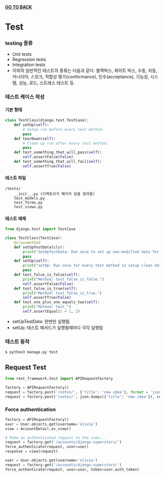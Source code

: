 #### [GO TO BACK](../README.md)

# Test

### testing 종류
- Unit tests
- Regression tests
- Integration tests
- 이외의 일반적인 테스트의 종류는 다음과 같다. 블랙박스, 화이트 박스, 수동, 자동, 카나리아, 스모크, 적합성 평가(conformance), 인수(acceptance), 기능성, 시스템, 성능, 로드, 스트레스 테스트 등.

### 테스트 케이스 작성
#### 기본 형태
```python
class TestClass(django.test.TestCase):
    def setUp(self):
        # Setup run before every test method.
        pass
    def tearDown(self):
        # Clean up run after every test method.
        pass
    def test_something_that_will_pass(self):
        self.assertFalse(False)
    def test_something_that_will_fail(self):
        self.assertTrue(False)
```

#### 테스트 파일
```
/tests/
    __init__.py (디렉토리가 패키지 임을 알려줌)
    test_models.py
    test_forms.py
    test_views.py
```

#### 테스트 예제
```python
from django.test import TestCase

class TestClass(TestCase):
    @classmethod
    def setUpTestData(cls):
        print("SetUpTestData: Run once to set up non-modified data for all class methods.")
        pass
    def setUp(self):
        print("setUp: Run once for every test method to setup clean data.")
        pass
    def test_false_is_false(self):
        print("Method: test_false_is_false.")
        self.assertFalse(False)
    def test_false_is_true(self):
        print("Method: test_false_is_true.")
        self.assertTrue(False)
    def test_one_plus_one_equals_two(self):
        print("Method: test_")
        self.assertEqual(1 + 1, 2)
```
- setUpTestData: 한번만 실행됨
- setUp: 테스트 메서드가 실행될때마다 각각 실행됨

### 테스트 동작 
```shell
$ python3 manage.py test
```

## Request Test
```python
from rest_framework.test import APIRequestFactory

factory = APIRequestFactory()
request = factory.post('/notes/', {'title': 'new idea'}, format = 'json')
request = factory.post('/notes/', json.dumps({'title': 'new idea'}), content_type='application/json')

```
### Force authentication
```python
factory = APIRequestFactory()
user = User.objects.get(username='olivia')
view = AccountDetail.as_view()

# Make an authenticated request to the view...
request = factory.get('/accounts/django-superstars/')
force_authenticate(request, user=user)
response = view(request)
```
```python
user = User.objects.get(username='olivia')
request = factory.get('/accounts/django-superstars/')
force_authenticate(request, user=user, token=user.auth_token)
```